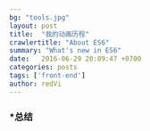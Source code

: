 ```yaml
---
bg: "tools.jpg"
layout: post
title:  "我的动画历程"
crawlertitle: "About ES6"
summary: "What's new in ES6"
date:   2016-06-29 20:09:47 +0700
categories: posts
tags: ['front-end']
author: redVi
---
```


### *总结








